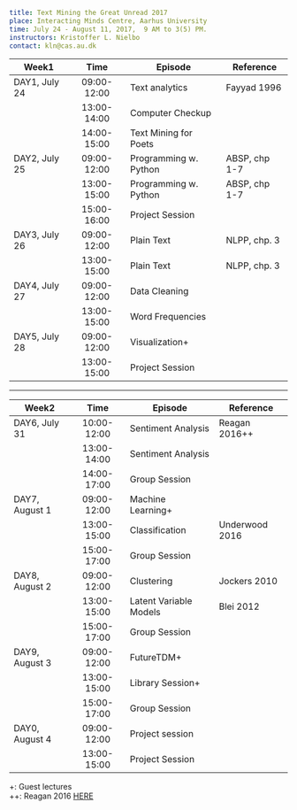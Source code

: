 ```yaml
title: Text Mining the Great Unread 2017
place: Interacting Minds Centre, Aarhus University
time: July 24 - August 11, 2017,  9 AM to 3(5) PM.
instructors: Kristoffer L. Nielbo
contact: kln@cas.au.dk
```

| Week1         | Time          | Episode             | Reference          |
| ------------- |:-------------:|---------------------| ------------------ |
| DAY1, July 24 | 09:00-12:00 | Text analytics        | Fayyad 1996        |
|               | 13:00-14:00 | Computer Checkup      |                    |
|               | 14:00-15:00 | Text Mining for Poets |                    |  
| DAY2, July 25 | 09:00-12:00 | Programming w. Python | ABSP, chp 1-7	   |  
| 		 		| 13:00-15:00 | Programming w. Python | ABSP, chp 1-7      |
|				| 15:00-16:00 | Project Session		  |					   |
| DAY3, July 26 | 09:00-12:00 | Plain Text			  | NLPP, chp. 3	   |
|				| 13:00-15:00 | Plain Text			  | NLPP, chp. 3	   |
| DAY4, July 27 | 09:00-12:00 | Data Cleaning		  |					   |
|				| 13:00-15:00 | Word Frequencies	  |					   |
| DAY5, July 28 | 09:00-12:00 | Visualization+		  |					   |
|				| 13:00-15:00 | Project Session		  |					   |


--- 


| Week2           | Time        | Episode                | Reference      |
| --------------- |:-----------:|------------------------| ---------------|
| DAY6, July 31   | 10:00-12:00 | Sentiment Analysis     | Reagan 2016++  |
|                 | 13:00-14:00 | Sentiment Analysis     |				  |
|                 | 14:00-17:00 | Group Session		     |   			  |
| DAY7, August 1  | 09:00-12:00	| Machine Learning+ 	 | 				  |  
| 		 		  | 13:00-15:00	| Classification		 | Underwood 2016 |
| 		 		  | 15:00-17:00	| Group Session 		 | 			      |
| DAY8, August 2  | 09:00-12:00	| Clustering			 | Jockers 2010   |
|				  | 13:00-15:00	| Latent Variable Models | Blei 2012	  |
|                 | 15:00-17:00 | Group Session		     |   			  |
| DAY9, August 3  | 09:00-12:00	| FutureTDM+ 			 | 	  			  |
|				  | 13:00-15:00	| Library Session+		 |			      |
|                 | 15:00-17:00 | Group Session		     |   			  |
| DAY0, August 4  | 09:00-12:00	| Project session		 |				  |
|				  | 13:00-15:00	| Project Session		 |				  |

+: Guest lectures   
++: Reagan 2016 [HERE](https://arxiv.org/abs/1606.07772)
